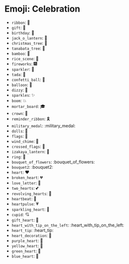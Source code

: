 # Emoji: Celebration

- `ribbon`: :ribbon:
- `gift`: :gift:
- `birthday`: :birthday:
- `jack_o_lantern`: :jack_o_lantern:
- `christmas_tree`: :christmas_tree:
- `tanabata_tree`: :tanabata_tree:
- `bamboo`: :bamboo:
- `rice_scene`: :rice_scene:
- `fireworks`: :fireworks:
- `sparkler`: :sparkler:
- `tada`: :tada:
- `confetti_ball`: :confetti_ball:
- `balloon`: :balloon:
- `dizzy`: :dizzy:
- `sparkles`: :sparkles:
- `boom`: :boom:
- `mortar_board`: :mortar_board:
- `crown`: :crown:
- `reminder_ribbon`: :reminder_ribbon:
- `military_medal`: :military_medal:
- `dolls`: :dolls:
- `flags`: :flags:
- `wind_chime`: :wind_chime:
- `crossed_flags`: :crossed_flags:
- `izakaya_lantern`: :izakaya_lantern:
- `ring`: :ring:
- `bouquet_of_flowers`: :bouquet_of_flowers:
- `bouquet2`: :bouquet2:
- `heart`: :heart:
- `broken_heart`: :broken_heart:
- `love_letter`: :love_letter:
- `two_hearts`: :two_hearts:
- `revolving_hearts`: :revolving_hearts:
- `heartbeat`: :heartbeat:
- `heartpulse`: :heartpulse:
- `sparkling_heart`: :sparkling_heart:
- `cupid`: :cupid:
- `gift_heart`: :gift_heart:
- `heart_with_tip_on_the_left`: :heart_with_tip_on_the_left:
- `heart_tip`: :heart_tip:
- `heart_decoration`: :heart_decoration:
- `purple_heart`: :purple_heart:
- `yellow_heart`: :yellow_heart:
- `green_heart`: :green_heart:
- `blue_heart`: :blue_heart:
